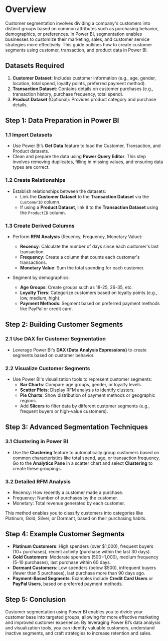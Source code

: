 # Overview

Customer segmentation involves dividing a company's customers into distinct groups based on common attributes such as purchasing behavior, demographics, or preferences. In Power BI, segmentation enables businesses to customize their marketing, sales, and customer service strategies more effectively. This guide outlines how to create customer segments using customer, transaction, and product data in Power BI.

## Datasets Required

1. **Customer Dataset**: Includes customer information (e.g., age, gender, location, total spend, loyalty points, preferred payment method).
2. **Transaction Dataset**: Contains details on customer purchases (e.g., transaction history, purchase frequency, total spend).
3. **Product Dataset** (Optional): Provides product category and purchase details.

## Step 1: Data Preparation in Power BI

### 1.1 Import Datasets
- Use Power BI’s **Get Data** feature to load the Customer, Transaction, and Product datasets.
- Clean and prepare the data using **Power Query Editor**. This step involves removing duplicates, filling in missing values, and ensuring data types are correct.

### 1.2 Create Relationships
- Establish relationships between the datasets:
  - Link the **Customer Dataset** to the **Transaction Dataset** via the `CustomerID` column.
  - If using a **Product Dataset**, link it to the **Transaction Dataset** using the `ProductID` column.

### 1.3 Create Derived Columns
- Perform **RFM Analysis** (Recency, Frequency, Monetary Value):
  - **Recency**: Calculate the number of days since each customer's last transaction.
  - **Frequency**: Create a column that counts each customer's transactions.
  - **Monetary Value**: Sum the total spending for each customer.
  
- Segment by demographics:
  - **Age Groups**: Create groups such as 18-25, 26-35, etc.
  - **Loyalty Tiers**: Categorize customers based on loyalty points (e.g., low, medium, high).
  - **Payment Methods**: Segment based on preferred payment methods like PayPal or credit card.

## Step 2: Building Customer Segments

### 2.1 Use DAX for Customer Segmentation
- Leverage Power BI's **DAX (Data Analysis Expressions)** to create segments based on customer behavior.

### 2.2 Visualize Customer Segments
- Use Power BI's visualization tools to represent customer segments:
  - **Bar Charts**: Compare age groups, gender, or loyalty levels.
  - **Scatter Plots**: Display RFM analysis to identify clusters.
  - **Pie Charts**: Show distribution of payment methods or geographic regions.
  - Add **Slicers** to filter data by different customer segments (e.g., frequent buyers or high-value customers).

## Step 3: Advanced Segmentation Techniques

### 3.1 Clustering in Power BI
- Use the **Clustering** feature to automatically group customers based on common characteristics like total spend, age, or transaction frequency. Go to the **Analytics Pane** in a scatter chart and select **Clustering** to create these groupings.

### 3.2 Detailed RFM Analysis
- Recency: How recently a customer made a purchase.
- Frequency: Number of purchases by the customer.
- Monetary: Total revenue generated by each customer.

This method enables you to classify customers into categories like Platinum, Gold, Silver, or Dormant, based on their purchasing habits.

## Step 4: Example Customer Segments

- **Platinum Customers**: High spenders (over $1,000), frequent buyers (10+ purchases), recent activity (purchase within the last 30 days).
- **Gold Customers**: Moderate spenders ($500-$1,000), medium frequency (5-10 purchases), last purchase within 60 days.
- **Dormant Customers**: Low spenders (below $500), infrequent buyers (fewer than 5 purchases), last purchase more than 90 days ago.
- **Payment-Based Segments**: Examples include **Credit Card Users** or **PayPal Users**, based on preferred payment methods.

## Step 5: Conclusion

Customer segmentation using Power BI enables you to divide your customer base into targeted groups, allowing for more effective marketing and improved customer experience. By leveraging Power BI’s data analysis and visualization tools, you can identify valuable customers, understand inactive segments, and craft strategies to increase retention and sales.
